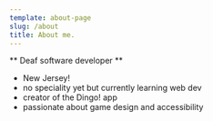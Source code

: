 ```yaml
---
template: about-page
slug: /about
title: About me.
---
```

** Deaf software developer **

- New Jersey!
- no speciality yet but currently learning web dev
- creator of the Dingo! app
- passionate about game design and accessibility
